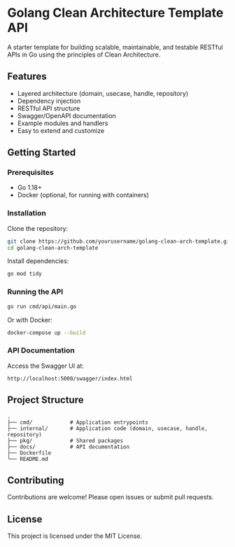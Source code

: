 # Golang Clean Architecture Template API

A starter template for building scalable, maintainable, and testable RESTful APIs in Go using the principles of Clean Architecture.

## Features

- Layered architecture (domain, usecase, handle, repository)
- Dependency injection
- RESTful API structure
- Swagger/OpenAPI documentation
- Example modules and handlers
- Easy to extend and customize

## Getting Started

### Prerequisites

- Go 1.18+
- Docker (optional, for running with containers)

### Installation

Clone the repository:

```bash
git clone https://github.com/yourusername/golang-clean-arch-template.git
cd golang-clean-arch-template
```

Install dependencies:

```bash
go mod tidy
```

### Running the API

```bash
go run cmd/api/main.go
```

Or with Docker:

```bash
docker-compose up --build
```

### API Documentation

Access the Swagger UI at:

```
http://localhost:5000/swagger/index.html
```

## Project Structure

```
.
├── cmd/            # Application entrypoints
├── internal/       # Application code (domain, usecase, handle, repository)
├── pkg/            # Shared packages
├── docs/           # API documentation
├── Dockerfile
└── README.md
```

## Contributing

Contributions are welcome! Please open issues or submit pull requests.

## License

This project is licensed under the MIT License.
